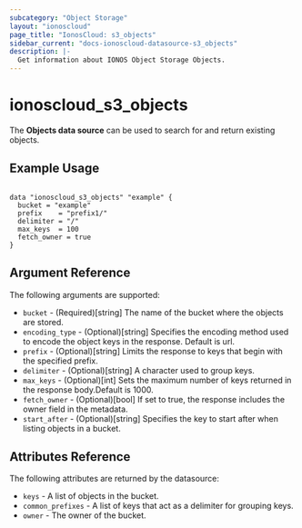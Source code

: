 ```yaml
---
subcategory: "Object Storage"
layout: "ionoscloud"
page_title: "IonosCloud: s3_objects"
sidebar_current: "docs-ionoscloud-datasource-s3_objects"
description: |-
  Get information about IONOS Object Storage Objects.
---
```


# ionoscloud_s3_objects

The **Objects data source** can be used to search for and return existing objects.

## Example Usage

```hcl

data "ionoscloud_s3_objects" "example" {
  bucket = "example"
  prefix    = "prefix1/"
  delimiter = "/"
  max_keys  = 100
  fetch_owner = true
}

 ```

## Argument Reference

The following arguments are supported:

- `bucket` - (Required)[string] The name of the bucket where the objects are stored.
- `encoding_type` - (Optional)[string] Specifies the encoding method used to encode the object keys in the response. Default is url.
- `prefix` - (Optional)[string] Limits the response to keys that begin with the specified prefix.
- `delimiter` - (Optional)[string] A character used to group keys.
- `max_keys` - (Optional)[int] Sets the maximum number of keys returned in the response body.Default is 1000.
- `fetch_owner` - (Optional)[bool] If set to true, the response includes the owner field in the metadata.
- `start_after` - (Optional)[string] Specifies the key to start after when listing objects in a bucket.

## Attributes Reference

The following attributes are returned by the datasource:

- `keys` - A list of objects in the bucket.
- `common_prefixes` - A list of keys that act as a delimiter for grouping keys.
- `owner` - The owner of the bucket.